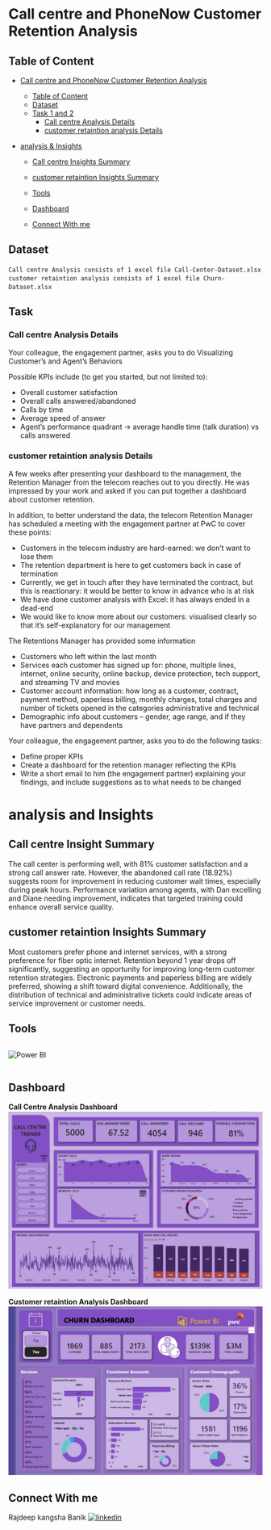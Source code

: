 # Call centre and PhoneNow Customer Retention Analysis

## Table of Content

- [Call centre and PhoneNow Customer Retention Analysis ](#Call-centre-and-phonenow-customer-retention-analysis)
  - [Table of Content](#table-of-content)
  - [Dataset](#dataset)
  - [Task 1 and 2](#task)
    - [Call centre Analysis Details](#Call-centre-Analysis-Details)
    - [customer retaintion analysis Details](#customer-retaintion-analysis-details)

- [analysis & Insights](#analysis-and-Insights)
  - [Call centre Insights Summary](#Call-centre-Insights-Summary)
  - [customer retaintion Insights Summary](#customer-retaintion-Insights-Summary)

  - [Tools](#tools)
  - [Dashboard](#dashboard)
  - [Connect With me](#Connect-With-me) 

## Dataset

`Call centre Analysis consists of 1 excel file Call-Center-Dataset.xlsx`
`customer retaintion analysis consists of 1 excel file Churn-Dataset.xlsx`

## Task

### Call centre Analysis Details 

Your colleague, the engagement partner, asks you to do Visualizing Customer’s and Agent’s Behaviors

Possible KPIs include (to get you started, but not limited to):

- Overall customer satisfaction
- Overall calls answered/abandoned
- Calls by time
- Average speed of answer
- Agent’s performance quadrant -> average handle time (talk duration) vs calls answered

### customer retaintion analysis Details 

A few weeks after presenting your dashboard to the management, the Retention Manager from the telecom reaches out to you directly. He was impressed by your work and asked if you can put together a dashboard about customer retention.

In addition, to better understand the data, the telecom Retention Manager has scheduled a meeting with the engagement partner at PwC to cover these points:

- Customers in the telecom industry are hard-earned: we don’t want to lose them
- The retention department is here to get customers back in case of termination
- Currently, we get in touch after they have terminated the contract, but this is reactionary: it would be better to know in advance who is at risk
- We  have done customer analysis with Excel: it has always ended in a dead-end
- We would like to know more about our customers: visualised clearly so that it’s self-explanatory for our management

The Retentions Manager has provided some information

- Customers who left within the last month
- Services each customer has signed up for: phone, multiple lines, internet, online security, online backup, device protection, tech support, and streaming TV and movies
- Customer account information: how long as a customer, contract, payment method, paperless billing, monthly charges, total charges and number of tickets opened in the categories administrative and technical
- Demographic info about customers – gender, age range, and if they have partners and dependents

Your colleague, the engagement partner, asks you to do the following tasks:

- Define proper KPIs
- Create a dashboard for the retention manager reflecting the KPIs
- Write a short email to him (the engagement partner) explaining your findings, and include suggestions as to what needs to be changed

# analysis and Insights

## Call centre Insight Summary

The call center is performing well, with 81% customer satisfaction and a strong call answer rate. However, the abandoned call rate (18.92%) suggests room for improvement in reducing customer wait times, especially during peak hours. Performance variation among agents, with Dan excelling and Diane needing improvement, indicates that targeted training could enhance overall service quality.

## customer retaintion Insights Summary

Most customers prefer phone and internet services, with a strong preference for fiber optic internet. Retention beyond 1 year drops off significantly, suggesting an opportunity for improving long-term customer retention strategies. Electronic payments and paperless billing are widely preferred, showing a shift toward digital convenience. Additionally, the distribution of technical and administrative tickets could indicate areas of service improvement or customer needs.

## Tools

<p style="float:left">
<img src="https://cdn.freelogovectors.net/wp-content/uploads/2023/11/power-bi-logo-freelogovectors.net_.png" height="50" alt="Power BI" title="Power BI">
</p>
<div style="clear:both"></div>

## Dashboard

**Call Centre Analysis Dashboard**
![Call Centre Analysis](DASHBOARD%202.1.jpg) 

**Customer retaintion Analysis Dashboard**
![Customer retaintion Analysis](DASHBOARD%202.2.jpg)

<!-- Check the live dashboard from <a href="https://www.novypro.com/project/customer-retention-7" alt="customer retention"><img src="./Icons/novyPro.svg" height="12" alt="novypro" title="novypro"></a> (click the icon) -->

## Connect With me

Rajdeep kangsha Banik <a href="https://www.linkedin.com/in/rajdeep-banik-a38133230/" alt="Rajdeep"><img src="https://raw.githubusercontent.com/rahuldkjain/github-profile-readme-generator/master/src/images/icons/Social/linked-in-alt.svg" height="15" alt="linkedin" title="linkedin"></a>
